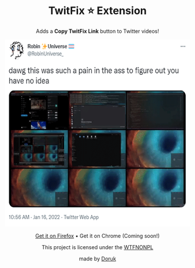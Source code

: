 <p align="center">
    <h1 align="center">TwitFix ⭐ Extension</h1>
</p>
<p align="center">
    Adds a <b>Copy TwitFix Link</b> button to Twitter videos!
</p>
<p align="center">
    <img width="591" height="508" src="showcase.gif">
</p>
<p align="center">
    <a href="https://addons.mozilla.org/en-US/firefox/addon/twitfix-extension/">Get it on Firefox</a> • Get it on Chrome (Coming soon!)
</p>
<p align="center">
    This project is licensed under the <a href="https://github.com/robinuniverse/WTFNONPL">WTFNONPL</a>
</p>
<p align="center">
    made by <a href="https://github.com/DorukSega">Doruk</a>
</p>